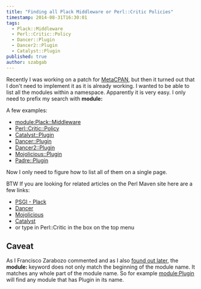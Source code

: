 ```yaml
---
title: "Finding all Plack Middleware or Perl::Critic Policies"
timestamp: 2014-08-31T16:30:01
tags:
  - Plack::Middleware
  - Perl::Critic::Policy
  - Dancer::Plugin
  - Dancer2::Plugin
  - Catalyst::Plugin
published: true
author: szabgab
---
```



Recently I was working on a patch for [MetaCPAN](https://metacpan.org/),
but then it turned out that I don't need to implement it as it is already working.
I wanted to be able to list all the modules within a namespace.
Apparently it is very easy. I only need to prefix my search with <b>module:</b>


A few examples:

* [module:Plack::Middleware](https://metacpan.org/search?q=module:Plack::Middleware)
* [Perl::Critic::Policy](https://metacpan.org/search?q=module:Perl::Critic::Policy)
* [Catalyst::Plugin](https://metacpan.org/search?q=module:Catalyst::Plugin)
* [Dancer::Plugin](https://metacpan.org/search?q=module:Dancer::Plugin)
* [Dancer2::Plugin](https://metacpan.org/search?q=module:Dancer2::Plugin)
* [Mojolicious::Plugin](https://metacpan.org/search?q=module:Mojolicious::Plugin)
* [Padre::Plugin](https://metacpan.org/search?q=module:Padre::Plugin)

Now I only need to figure how to list all of them on a single page.

BTW If you are looking for related articles on the Perl Maven site here are a few links:

* [PSGI - Plack](/psgi)
* [Dancer](/dancer)
* [Mojolicious](/mojolicious)
* [Catalyst](/catalyst)
* or type in Perl::Critic in the box on the top menu

## Caveat

As I Francisco Zarabozo commented and as I also [found out later](/metacpan-search-tricks), the <b>module:</b> keyword does not
only match the beginning of the module name. It matches any whole part of the module name. So for example
[module:Plugin](https://metacpan.org/search?q=module:Plugin) will find any module that has Plugin in its name.
